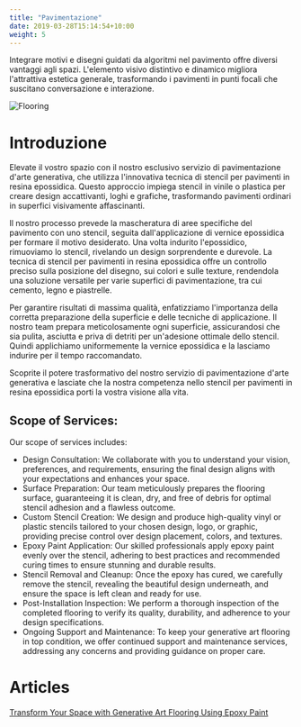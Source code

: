 ```yaml
---
title: "Pavimentazione"
date: 2019-03-28T15:14:54+10:00
weight: 5
---
```


Integrare motivi e disegni guidati da algoritmi nel pavimento offre diversi vantaggi agli spazi. L'elemento visivo distintivo e dinamico migliora l'attrattiva estetica generale, trasformando i pavimenti in punti focali che suscitano conversazione e interazione.

![Flooring](/images/illustrations/flooring.png)

# Introduzione

Elevate il vostro spazio con il nostro esclusivo servizio di pavimentazione d'arte generativa, che utilizza l'innovativa tecnica di stencil per pavimenti in resina epossidica. Questo approccio impiega stencil in vinile o plastica per creare design accattivanti, loghi e grafiche, trasformando pavimenti ordinari in superfici visivamente affascinanti.

Il nostro processo prevede la mascheratura di aree specifiche del pavimento con uno stencil, seguita dall'applicazione di vernice epossidica per formare il motivo desiderato. Una volta indurito l'epossidico, rimuoviamo lo stencil, rivelando un design sorprendente e durevole. La tecnica di stencil per pavimenti in resina epossidica offre un controllo preciso sulla posizione del disegno, sui colori e sulle texture, rendendola una soluzione versatile per varie superfici di pavimentazione, tra cui cemento, legno e piastrelle.

Per garantire risultati di massima qualità, enfatizziamo l'importanza della corretta preparazione della superficie e delle tecniche di applicazione. Il nostro team prepara meticolosamente ogni superficie, assicurandosi che sia pulita, asciutta e priva di detriti per un'adesione ottimale dello stencil. Quindi applichiamo uniformemente la vernice epossidica e la lasciamo indurire per il tempo raccomandato.

Scoprite il potere trasformativo del nostro servizio di pavimentazione d'arte generativa e lasciate che la nostra competenza nello stencil per pavimenti in resina epossidica porti la vostra visione alla vita.

## Scope of Services:

Our scope of services includes:

- Design Consultation: We collaborate with you to understand your vision, preferences, and requirements, ensuring the final design aligns with your expectations and enhances your space.
- Surface Preparation: Our team meticulously prepares the flooring surface, guaranteeing it is clean, dry, and free of debris for optimal stencil adhesion and a flawless outcome.
- Custom Stencil Creation: We design and produce high-quality vinyl or plastic stencils tailored to your chosen design, logo, or graphic, providing precise control over design placement, colors, and textures.
- Epoxy Paint Application: Our skilled professionals apply epoxy paint evenly over the stencil, adhering to best practices and recommended curing times to ensure stunning and durable results.
- Stencil Removal and Cleanup: Once the epoxy has cured, we carefully remove the stencil, revealing the beautiful design underneath, and ensure the space is left clean and ready for use.
- Post-Installation Inspection: We perform a thorough inspection of the completed flooring to verify its quality, durability, and adherence to your design specifications.
- Ongoing Support and Maintenance: To keep your generative art flooring in top condition, we offer continued support and maintenance services, addressing any concerns and providing guidance on proper care.

# Articles

[Transform Your Space with Generative Art Flooring Using Epoxy Paint](https://medium.com/generatedart/transform-your-space-with-generative-art-flooring-using-epoxy-paint-d596c395094c)


